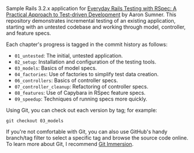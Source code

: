 Sample Rails 3.2.x application for [Everyday Rails Testing with RSpec: A Practical Approach to Test-driven Development](https://leanpub.com/everydayrailsrspec) by Aaron Sumner. This repository demonstrates incremental testing of an existing application, starting with an untested codebase and working through model, controller, and feature specs.

Each chapter's progress is tagged in the commit history as follows:

- `01_untested`: The initial, untested application.
- `02_setup`: Installation and configuration of the testing tools.
- `03_models`: Basics of model specs.
- `04_factories`: Use of factories to simplify test data creation.
- `06_controllers`: Basics of controller specs.
- `07_controller_cleanup`: Refactoring of controller specs.
- `08_features`: Use of Capybara in RSpec feature specs.
- `09_speedup`: Techniques of running specs more quickly.

Using Git, you can check out each version by tag; for example:

    git checkout 03_models

If you're not comfortable with Git, you can also use GitHub's handy branch/tag filter to select a specific tag and browse the source code online. To learn more about Git, I recommend [Git Immersion](http://gitimmersion.com/).
